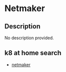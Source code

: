 # Netmaker

## Description

No description provided.

## k8 at home search

- [netmaker](https://nanne.dev/k8s-at-home-search/#/netmaker)
